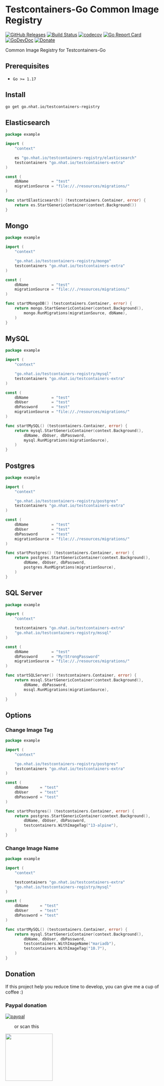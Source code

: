 # Testcontainers-Go Common Image Registry

[![GitHub Releases](https://img.shields.io/github/v/release/nhatthm/testcontainers-go-registry)](https://github.com/nhatthm/testcontainers-go-registry/releases/latest)
[![Build Status](https://github.com/nhatthm/testcontainers-go-registry/actions/workflows/test.yaml/badge.svg)](https://github.com/nhatthm/testcontainers-go-registry/actions/workflows/test.yaml)
[![codecov](https://codecov.io/gh/nhatthm/testcontainers-go-registry/branch/master/graph/badge.svg?token=eTdAgDE2vR)](https://codecov.io/gh/nhatthm/testcontainers-go-registry)
[![Go Report Card](https://goreportcard.com/badge/go.nhat.io/testcontainers-registry)](https://goreportcard.com/report/go.nhat.io/testcontainers-registry)
[![GoDevDoc](https://img.shields.io/badge/dev-doc-00ADD8?logo=go)](https://pkg.go.dev/go.nhat.io/testcontainers-registry)
[![Donate](https://img.shields.io/badge/Donate-PayPal-green.svg)](https://www.paypal.com/donate/?hosted_button_id=PJZSGJN57TDJY)

Common Image Registry for Testcontainers-Go

## Prerequisites

- `Go >= 1.17`

## Install

```bash
go get go.nhat.io/testcontainers-registry
```

## Elasticsearch

```go
package example

import (
	"context"

	es "go.nhat.io/testcontainers-registry/elasticsearch"
	testcontainers "go.nhat.io/testcontainers-extra"
)

const (
	dbName          = "test"
	migrationSource = "file://./resources/migrations/"
)

func startElasticsearch() (testcontainers.Container, error) {
	return es.StartGenericContainer(context.Background())
}
```

## Mongo

```go
package example

import (
	"context"

	"go.nhat.io/testcontainers-registry/mongo"
	testcontainers "go.nhat.io/testcontainers-extra"
)

const (
	dbName          = "test"
	migrationSource = "file://./resources/migrations/"
)

func startMongoDB() (testcontainers.Container, error) {
	return mongo.StartGenericContainer(context.Background(),
		mongo.RunMigrations(migrationSource, dbName),
	)
}
```

## MySQL

```go
package example

import (
	"context"

	"go.nhat.io/testcontainers-registry/mysql"
	testcontainers "go.nhat.io/testcontainers-extra"
)

const (
	dbName          = "test"
	dbUser          = "test"
	dbPassword      = "test"
	migrationSource = "file://./resources/migrations/"
)

func startMySQL() (testcontainers.Container, error) {
	return mysql.StartGenericContainer(context.Background(),
		dbName, dbUser, dbPassword,
		mysql.RunMigrations(migrationSource),
	)
}
```

## Postgres

```go
package example

import (
	"context"

	"go.nhat.io/testcontainers-registry/postgres"
	testcontainers "go.nhat.io/testcontainers-extra"
)

const (
	dbName          = "test"
	dbUser          = "test"
	dbPassword      = "test"
	migrationSource = "file://./resources/migrations/"
)

func startPostgres() (testcontainers.Container, error) {
	return postgres.StartGenericContainer(context.Background(),
		dbName, dbUser, dbPassword,
		postgres.RunMigrations(migrationSource),
	)
}
```

## SQL Server

```go
package example

import (
	"context"

	testcontainers "go.nhat.io/testcontainers-extra"
	"go.nhat.io/testcontainers-registry/mssql"
)

const (
	dbName          = "test"
	dbPassword      = "My!StrongPassword"
	migrationSource = "file://./resources/migrations/"
)

func startSQLServer() (testcontainers.Container, error) {
	return mssql.StartGenericContainer(context.Background(),
		dbName, dbPassword,
		mssql.RunMigrations(migrationSource),
	)
}
```

## Options

### Change Image Tag

```go
package example

import (
	"context"

	"go.nhat.io/testcontainers-registry/postgres"
	testcontainers "go.nhat.io/testcontainers-extra"
)

const (
	dbName     = "test"
	dbUser     = "test"
	dbPassword = "test"
)

func startPostgres() (testcontainers.Container, error) {
	return postgres.StartGenericContainer(context.Background(),
		dbName, dbUser, dbPassword,
		testcontainers.WithImageTag("13-alpine"),
	)
}
```

### Change Image Name

```go
package example

import (
	"context"

	testcontainers "go.nhat.io/testcontainers-extra"
	"go.nhat.io/testcontainers-registry/mysql"
)

const (
	dbName     = "test"
	dbUser     = "test"
	dbPassword = "test"
)

func startMySQL() (testcontainers.Container, error) {
	return mysql.StartGenericContainer(context.Background(),
		dbName, dbUser, dbPassword,
		testcontainers.WithImageName("mariadb"),
		testcontainers.WithImageTag("10.7"),
	)
}
```

## Donation

If this project help you reduce time to develop, you can give me a cup of coffee :)

### Paypal donation

[![paypal](https://www.paypalobjects.com/en_US/i/btn/btn_donateCC_LG.gif)](https://www.paypal.com/donate/?hosted_button_id=PJZSGJN57TDJY)

&nbsp;&nbsp;&nbsp;&nbsp;&nbsp;&nbsp;&nbsp;or scan this

<img src="https://user-images.githubusercontent.com/1154587/113494222-ad8cb200-94e6-11eb-9ef3-eb883ada222a.png" width="147px" />
